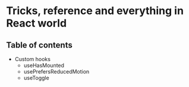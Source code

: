 # Tricks, reference and everything in React world

## Table of contents

- Custom hooks
  - useHasMounted
  - usePrefersReducedMotion
  - useToggle
